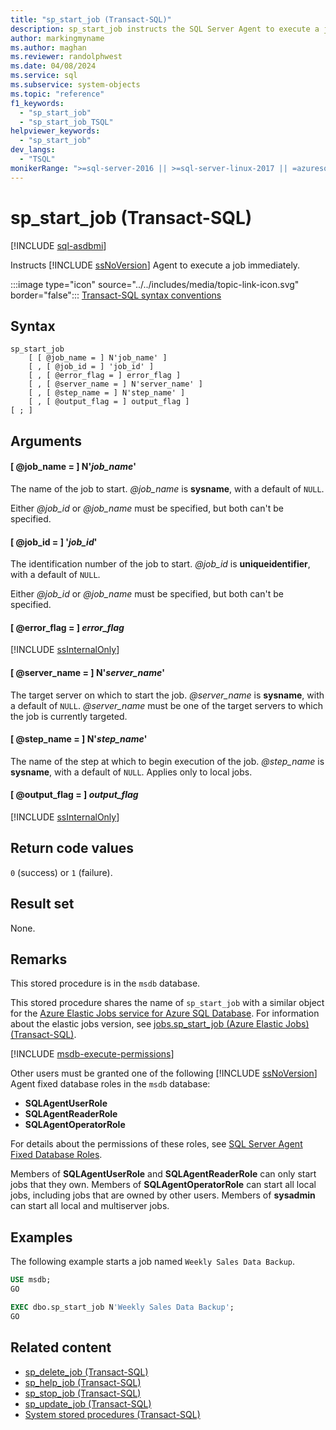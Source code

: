 ```yaml
---
title: "sp_start_job (Transact-SQL)"
description: sp_start_job instructs the SQL Server Agent to execute a job immediately.
author: markingmyname
ms.author: maghan
ms.reviewer: randolphwest
ms.date: 04/08/2024
ms.service: sql
ms.subservice: system-objects
ms.topic: "reference"
f1_keywords:
  - "sp_start_job"
  - "sp_start_job_TSQL"
helpviewer_keywords:
  - "sp_start_job"
dev_langs:
  - "TSQL"
monikerRange: ">=sql-server-2016 || >=sql-server-linux-2017 || =azuresqldb-mi-current"
---
```

# sp_start_job (Transact-SQL)

[!INCLUDE [sql-asdbmi](../../includes/applies-to-version/sql-asdbmi.md)]

Instructs [!INCLUDE [ssNoVersion](../../includes/ssnoversion-md.md)] Agent to execute a job immediately.

:::image type="icon" source="../../includes/media/topic-link-icon.svg" border="false"::: [Transact-SQL syntax conventions](../../t-sql/language-elements/transact-sql-syntax-conventions-transact-sql.md)

## Syntax

```syntaxsql
sp_start_job
    [ [ @job_name = ] N'job_name' ]
    [ , [ @job_id = ] 'job_id' ]
    [ , [ @error_flag = ] error_flag ]
    [ , [ @server_name = ] N'server_name' ]
    [ , [ @step_name = ] N'step_name' ]
    [ , [ @output_flag = ] output_flag ]
[ ; ]
```

## Arguments

#### [ @job_name = ] N'*job_name*'

The name of the job to start. *@job_name* is **sysname**, with a default of `NULL`.

Either *@job_id* or *@job_name* must be specified, but both can't be specified.

#### [ @job_id = ] '*job_id*'

The identification number of the job to start. *@job_id* is **uniqueidentifier**, with a default of `NULL`.

Either *@job_id* or *@job_name* must be specified, but both can't be specified.

#### [ @error_flag = ] *error_flag*

[!INCLUDE [ssInternalOnly](../../includes/ssinternalonly-md.md)]

#### [ @server_name = ] N'*server_name*'

The target server on which to start the job. *@server_name* is **sysname**, with a default of `NULL`. *@server_name* must be one of the target servers to which the job is currently targeted.

#### [ @step_name = ] N'*step_name*'

The name of the step at which to begin execution of the job. *@step_name* is **sysname**, with a default of `NULL`. Applies only to local jobs.

#### [ @output_flag = ] *output_flag*

[!INCLUDE [ssInternalOnly](../../includes/ssinternalonly-md.md)]

## Return code values

`0` (success) or `1` (failure).

## Result set

None.

## Remarks

This stored procedure is in the `msdb` database.

This stored procedure shares the name of `sp_start_job` with a similar object for the [Azure Elastic Jobs service for Azure SQL Database](/azure/azure-sql/database/elastic-jobs-overview?view=azuresql-db&preserve-view=true). For information about the elastic jobs version, see [jobs.sp_start_job (Azure Elastic Jobs) (Transact-SQL)](sp-start-job-elastic-jobs-transact-sql.md?view=azuresql-db&preserve-view=true).

[!INCLUDE [msdb-execute-permissions](../../includes/msdb-execute-permissions.md)]

Other users must be granted one of the following [!INCLUDE [ssNoVersion](../../includes/ssnoversion-md.md)] Agent fixed database roles in the `msdb` database:

- **SQLAgentUserRole**
- **SQLAgentReaderRole**
- **SQLAgentOperatorRole**

For details about the permissions of these roles, see [SQL Server Agent Fixed Database Roles](../../ssms/agent/sql-server-agent-fixed-database-roles.md).

Members of **SQLAgentUserRole** and **SQLAgentReaderRole** can only start jobs that they own. Members of **SQLAgentOperatorRole** can start all local jobs, including jobs that are owned by other users. Members of **sysadmin** can start all local and multiserver jobs.

## Examples

The following example starts a job named `Weekly Sales Data Backup`.

```sql
USE msdb;
GO

EXEC dbo.sp_start_job N'Weekly Sales Data Backup';
GO
```

## Related content

- [sp_delete_job (Transact-SQL)](sp-delete-job-transact-sql.md)
- [sp_help_job (Transact-SQL)](sp-help-job-transact-sql.md)
- [sp_stop_job (Transact-SQL)](sp-stop-job-transact-sql.md)
- [sp_update_job (Transact-SQL)](sp-update-job-transact-sql.md)
- [System stored procedures (Transact-SQL)](system-stored-procedures-transact-sql.md)
